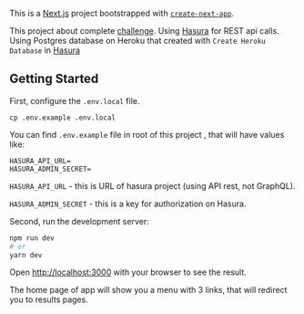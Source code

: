 This is a [Next.js](https://nextjs.org/) project bootstrapped with [`create-next-app`](https://github.com/vercel/next.js/tree/canary/packages/create-next-app).

This project about complete [challenge](https://gist.github.com/istarkov/2fd23c75bba220571cf4bb03246c5c05).
Using [Hasura](https://hasura.io/) for REST api calls.
Using Postgres database on Heroku that created with `Create Heroku Database` in [Hasura](https://hasura.io/)

## Getting Started

First, configure the `.env.local` file.
```
cp .env.example .env.local
```
You can find `.env.example` file in root of this project , that will have values like: 

```
HASURA_API_URL=
HASURA_ADMIN_SECRET=
```

`HASURA_API_URL` - this is URL of hasura project (using API rest, not GraphQL).

`HASURA_ADMIN_SECRET` - this is a key for authorization on Hasura.

Second, run the development server:

```bash
npm run dev
# or
yarn dev
```

Open [http://localhost:3000](http://localhost:3000) with your browser to see the result.

The home page of app will show you a menu with 3 links, that will redirect you to results pages.
